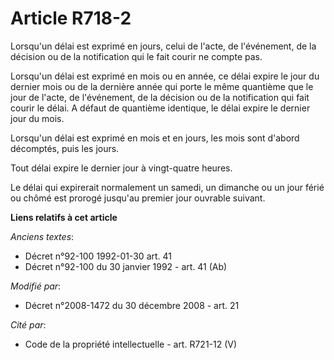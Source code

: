 # Article R718-2

Lorsqu'un délai est exprimé en jours, celui de l'acte, de l'événement, de la décision ou de la notification qui le fait
courir ne compte pas.

Lorsqu'un délai est exprimé en mois ou en année, ce délai expire le jour du dernier mois ou de la dernière année qui porte le
même quantième que le jour de l'acte, de l'événement, de la décision ou de la notification qui fait courir le délai. A défaut
de quantième identique, le délai expire le dernier jour du mois.

Lorsqu'un délai est exprimé en mois et en jours, les mois sont d'abord décomptés, puis les jours.

Tout délai expire le dernier jour à vingt-quatre heures.

Le délai qui expirerait normalement un samedi, un dimanche ou un jour férié ou chômé est prorogé jusqu'au premier jour
ouvrable suivant.

**Liens relatifs à cet article**

_Anciens textes_:

  - Décret n°92-100 1992-01-30 art. 41
  - Décret n°92-100 du 30 janvier 1992 - art. 41 (Ab)

_Modifié par_:

  - Décret n°2008-1472 du 30 décembre 2008 - art. 21

_Cité par_:

  - Code de la propriété intellectuelle - art. R721-12 (V)

